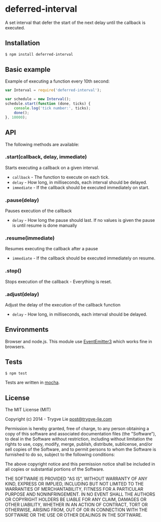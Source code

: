 # deferred-interval

A set interval that defer the start of the next delay until the callback is 
executed.



## Installation

```bash
$ npm install deferred-interval
```



## Basic example

Example of executing a function every 10th second:

```js
var Interval = require('deferred-interval');

var schedule = new Interval();
schedule.start(function (done, ticks) {
	console.log('tick number:', ticks);
	done();
}, 10000);
```



## API

The following methods are available:


### .start(callback, delay, immediate)

Starts executing a callback on a given interval.

  * `callback` - The function to execute on each tick.
  * `delay` - How long, in milliseconds, each interval should be delayed.
  * `immediate` - If the callback should be executed immediately on start.


### .pause(delay)

Pauses execution of the callback

  * `delay` - How long the pause should last. If no values is given the pause is 
  until resume is done manually


### .resume(immediate)

Resumes executing the callback after a pause

  * `immediate` - If the callback should be executed immediately on resume.


### .stop()

Stops execution of the callback - Everything is reset.


### .adjust(delay)

Adjust the delay of the execution of the callback function

  * `delay` - How long, in milliseconds, each interval should be delayed.



## Environments

Browser and node.js. This module use [EventEmitter3](https://github.com/primus/EventEmitter3) 
which works fine in browsers.



## Tests

```bash
$ npm test
```

Tests are written in [mocha](http://mochajs.org/).



## License 

The MIT License (MIT)

Copyright (c) 2014 - Trygve Lie post@trygve-lie.com

Permission is hereby granted, free of charge, to any person obtaining a copy
of this software and associated documentation files (the "Software"), to deal
in the Software without restriction, including without limitation the rights
to use, copy, modify, merge, publish, distribute, sublicense, and/or sell
copies of the Software, and to permit persons to whom the Software is
furnished to do so, subject to the following conditions:

The above copyright notice and this permission notice shall be included in
all copies or substantial portions of the Software.

THE SOFTWARE IS PROVIDED "AS IS", WITHOUT WARRANTY OF ANY KIND, EXPRESS OR
IMPLIED, INCLUDING BUT NOT LIMITED TO THE WARRANTIES OF MERCHANTABILITY,
FITNESS FOR A PARTICULAR PURPOSE AND NONINFRINGEMENT. IN NO EVENT SHALL THE
AUTHORS OR COPYRIGHT HOLDERS BE LIABLE FOR ANY CLAIM, DAMAGES OR OTHER
LIABILITY, WHETHER IN AN ACTION OF CONTRACT, TORT OR OTHERWISE, ARISING FROM,
OUT OF OR IN CONNECTION WITH THE SOFTWARE OR THE USE OR OTHER DEALINGS IN
THE SOFTWARE.
